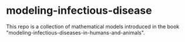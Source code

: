 # modeling-infectious-disease
This repo is a collection of mathematical models introduced in the book "modeling-infectious-diseases-in-humans-and-animals".
